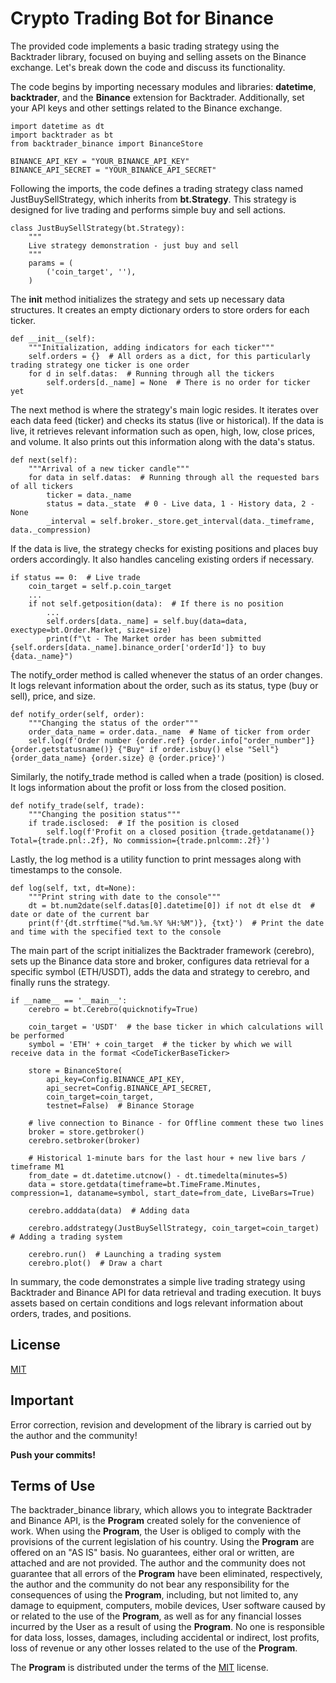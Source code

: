 # Crypto Trading Bot for Binance

The provided code implements a basic trading strategy using the Backtrader library, focused on buying and selling assets on the Binance exchange. Let's break down the code and discuss its functionality.

The code begins by importing necessary modules and libraries: **datetime**, **backtrader**, and the **Binance** extension for Backtrader. Additionally, set your API keys and other settings related to the Binance exchange.

```shell
import datetime as dt
import backtrader as bt
from backtrader_binance import BinanceStore

BINANCE_API_KEY = "YOUR_BINANCE_API_KEY"
BINANCE_API_SECRET = "YOUR_BINANCE_API_SECRET"

```

Following the imports, the code defines a trading strategy class named JustBuySellStrategy, which inherits from **bt.Strategy**. This strategy is designed for live trading and performs simple buy and sell actions.

```commandline
class JustBuySellStrategy(bt.Strategy):
    """
    Live strategy demonstration - just buy and sell
    """
    params = (
        ('coin_target', ''),
    )

```

The **__init__** method initializes the strategy and sets up necessary data structures. It creates an empty dictionary orders to store orders for each ticker.

```commandline
def __init__(self):
    """Initialization, adding indicators for each ticker"""
    self.orders = {}  # All orders as a dict, for this particularly trading strategy one ticker is one order
    for d in self.datas:  # Running through all the tickers
        self.orders[d._name] = None  # There is no order for ticker yet

```

The next method is where the strategy's main logic resides. It iterates over each data feed (ticker) and checks its status (live or historical). If the data is live, it retrieves relevant information such as open, high, low, close prices, and volume. It also prints out this information along with the data's status.

```commandline
def next(self):
    """Arrival of a new ticker candle"""
    for data in self.datas:  # Running through all the requested bars of all tickers
        ticker = data._name
        status = data._state  # 0 - Live data, 1 - History data, 2 - None
        _interval = self.broker._store.get_interval(data._timeframe, data._compression)

```

If the data is live, the strategy checks for existing positions and places buy orders accordingly. It also handles canceling existing orders if necessary.

```commandline
if status == 0:  # Live trade
    coin_target = self.p.coin_target
    ...
    if not self.getposition(data):  # If there is no position
        ...
        self.orders[data._name] = self.buy(data=data, exectype=bt.Order.Market, size=size)
        print(f"\t - The Market order has been submitted {self.orders[data._name].binance_order['orderId']} to buy {data._name}")

```

The notify_order method is called whenever the status of an order changes. It logs relevant information about the order, such as its status, type (buy or sell), price, and size.

```commandline
def notify_order(self, order):
    """Changing the status of the order"""
    order_data_name = order.data._name  # Name of ticker from order
    self.log(f'Order number {order.ref} {order.info["order_number"]} {order.getstatusname()} {"Buy" if order.isbuy() else "Sell"} {order_data_name} {order.size} @ {order.price}')

```

Similarly, the notify_trade method is called when a trade (position) is closed. It logs information about the profit or loss from the closed position.

```commandline
def notify_trade(self, trade):
    """Changing the position status"""
    if trade.isclosed:  # If the position is closed
        self.log(f'Profit on a closed position {trade.getdataname()} Total={trade.pnl:.2f}, No commission={trade.pnlcomm:.2f}')

```

Lastly, the log method is a utility function to print messages along with timestamps to the console.

```commandline
def log(self, txt, dt=None):
    """Print string with date to the console"""
    dt = bt.num2date(self.datas[0].datetime[0]) if not dt else dt  # date or date of the current bar
    print(f'{dt.strftime("%d.%m.%Y %H:%M")}, {txt}')  # Print the date and time with the specified text to the console

```

The main part of the script initializes the Backtrader framework (cerebro), sets up the Binance data store and broker, configures data retrieval for a specific symbol (ETH/USDT), adds the data and strategy to cerebro, and finally runs the strategy.

```commandline
if __name__ == '__main__':
    cerebro = bt.Cerebro(quicknotify=True)

    coin_target = 'USDT'  # the base ticker in which calculations will be performed
    symbol = 'ETH' + coin_target  # the ticker by which we will receive data in the format <CodeTickerBaseTicker>

    store = BinanceStore(
        api_key=Config.BINANCE_API_KEY,
        api_secret=Config.BINANCE_API_SECRET,
        coin_target=coin_target,
        testnet=False)  # Binance Storage

    # live connection to Binance - for Offline comment these two lines
    broker = store.getbroker()
    cerebro.setbroker(broker)

    # Historical 1-minute bars for the last hour + new live bars / timeframe M1
    from_date = dt.datetime.utcnow() - dt.timedelta(minutes=5)
    data = store.getdata(timeframe=bt.TimeFrame.Minutes, compression=1, dataname=symbol, start_date=from_date, LiveBars=True)

    cerebro.adddata(data)  # Adding data

    cerebro.addstrategy(JustBuySellStrategy, coin_target=coin_target)  # Adding a trading system

    cerebro.run()  # Launching a trading system
    cerebro.plot()  # Draw a chart

```

In summary, the code demonstrates a simple live trading strategy using Backtrader and Binance API for data retrieval and trading execution. It buys assets based on certain conditions and logs relevant information about orders, trades, and positions.

## License
[MIT](https://choosealicense.com/licenses/mit)

## Important
Error correction, revision and development of the library is carried out by the author and the community!

**Push your commits!**

## Terms of Use
The backtrader_binance library, which allows you to integrate Backtrader and Binance API, is the **Program** created solely for the convenience of work.
When using the **Program**, the User is obliged to comply with the provisions of the current legislation of his country.
Using the **Program** are offered on an "AS IS" basis. No guarantees, either oral or written, are attached and are not provided.
The author and the community does not guarantee that all errors of the **Program** have been eliminated, respectively, the author and the community do not bear any responsibility for
the consequences of using the **Program**, including, but not limited to, any damage to equipment, computers, mobile devices,
User software caused by or related to the use of the **Program**, as well as for any financial losses
incurred by the User as a result of using the **Program**.
No one is responsible for data loss, losses, damages, including accidental or indirect, lost profits, loss of revenue or any other losses
related to the use of the **Program**.

The **Program** is distributed under the terms of the [MIT](https://choosealicense.com/licenses/mit ) license.
